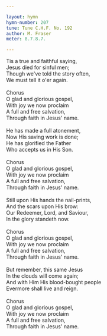 ```yaml
---

layout: hymn
hymn-number: 207
tune: Tune C.H.F. No. 192
author: M. Fraser
meter: 8.7.8.7.

---
```

Tis a true and faithful saying,<br>Jesus died for sinful men;<br>Though we've told the story often,<br>We must tell it o'er again.<br><br>Chorus<br>O glad and glorious gospel,<br>With joy we now proclaim<br>A full and free salvation,<br>Through faith in Jesus' name.<br><br>He has made a full atonement,<br>Now His saving work is done;<br>He has glorified the Father<br>Who accepts us in His Son.<br><br>Chorus<br>O glad and glorious gospel,<br>With joy we now proclaim<br>A full and free salvation,<br>Through faith in Jesus' name.<br><br>Still upon His hands the nail-prints,<br>And the scars upon His brow:<br>Our Redeemer, Lord, and Saviour,<br>In the glory standeth now.<br><br>Chorus<br>O glad and glorious gospel,<br>With joy we now proclaim<br>A full and free salvation,<br>Through faith in Jesus' name.<br><br>But remember, this same Jesus<br>In the clouds will come again;<br>And with Him His blood-bought people<br>Evermore shall live and reign.<br><br>Chorus<br>O glad and glorious gospel,<br>With joy we now proclaim<br>A full and free salvation,<br>Through faith in Jesus' name.<br><br><br>
